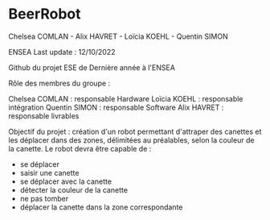 # BeerRobot
Chelsea COMLAN - Alix HAVRET - Loïcia KOEHL - Quentin SIMON

ENSEA
Last update : 12/10/2022

Github du projet ESE de Dernière année à l'ENSEA

Rôle des membres du groupe :

Chelsea COMLAN : responsable Hardware
Loïcia KOEHL : responsable intégration
Quentin SIMON : responsable Software
Alix HAVRET : responsable livrables

Objectif du projet : création d'un robot permettant d'attraper des canettes et les déplacer dans des zones, délimitées au préalables, selon la couleur de la canette.
Le robot devra être capable de :
- se déplacer
- saisir une canette 
- se déplacer avec la canette
- détecter la couleur de la canette 
- ne pas tomber 
- déplacer la canette dans la zone correspondante
